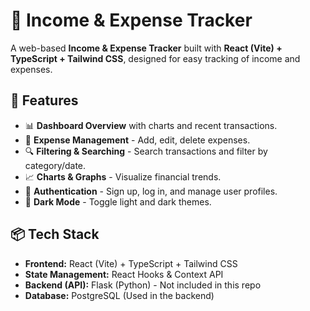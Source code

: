 # 🏦 Income & Expense Tracker

A web-based **Income & Expense Tracker** built with **React (Vite) + TypeScript + Tailwind CSS**, designed for easy tracking of income and expenses.

## 🚀 Features
- 📊 **Dashboard Overview** with charts and recent transactions.
- 📝 **Expense Management** - Add, edit, delete expenses.
- 🔍 **Filtering & Searching** - Search transactions and filter by category/date.
- 📈 **Charts & Graphs** - Visualize financial trends.
- 🔑 **Authentication** - Sign up, log in, and manage user profiles.
- 🌙 **Dark Mode** - Toggle light and dark themes.

## 📦 Tech Stack
- **Frontend:** React (Vite) + TypeScript + Tailwind CSS
- **State Management:** React Hooks & Context API
- **Backend (API):** Flask (Python) - Not included in this repo
- **Database:** PostgreSQL (Used in the backend)

